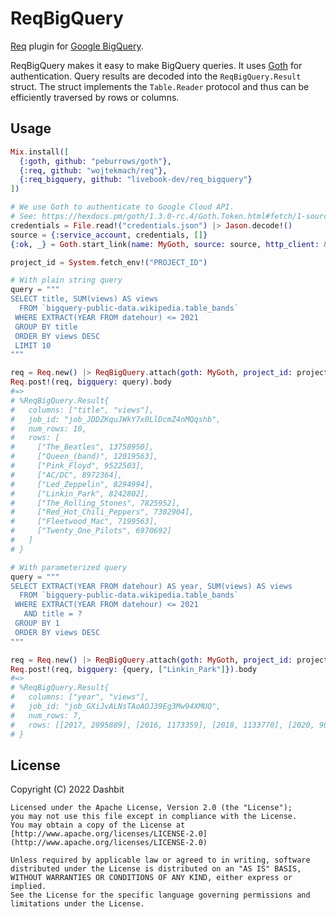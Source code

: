 # ReqBigQuery

[Req](https://github.com/wojtekmach/req) plugin for [Google BigQuery](https://cloud.google.com/bigquery/docs/reference/rest).

ReqBigQuery makes it easy to make BigQuery queries. It uses [Goth](https://github.com/peburrows/goth)
for authentication. Query results are decoded into the `ReqBigQuery.Result` struct.
The struct implements the `Table.Reader` protocol and thus can be efficiently traversed by rows or columns.

## Usage

```elixir
Mix.install([
  {:goth, github: "peburrows/goth"},
  {:req, github: "wojtekmach/req"},
  {:req_bigquery, github: "livebook-dev/req_bigquery"}
])

# We use Goth to authenticate to Google Cloud API.
# See: https://hexdocs.pm/goth/1.3.0-rc.4/Goth.Token.html#fetch/1-source for more information.
credentials = File.read!("credentials.json") |> Jason.decode!()
source = {:service_account, credentials, []}
{:ok, _} = Goth.start_link(name: MyGoth, source: source, http_client: &Req.request/1)

project_id = System.fetch_env!("PROJECT_ID")

# With plain string query
query = """
SELECT title, SUM(views) AS views
  FROM `bigquery-public-data.wikipedia.table_bands`
 WHERE EXTRACT(YEAR FROM datehour) <= 2021
 GROUP BY title
 ORDER BY views DESC
 LIMIT 10
"""

req = Req.new() |> ReqBigQuery.attach(goth: MyGoth, project_id: project_id)
Req.post!(req, bigquery: query).body
#=>
# %ReqBigQuery.Result{
#   columns: ["title", "views"],
#   job_id: "job_JDDZKquJWkY7x0LlDcmZ4nMQqshb",
#   num_rows: 10,
#   rows: [
#     ["The_Beatles", 13758950],
#     ["Queen_(band)", 12019563],
#     ["Pink_Floyd", 9522503],
#     ["AC/DC", 8972364],
#     ["Led_Zeppelin", 8294994],
#     ["Linkin_Park", 8242802],
#     ["The_Rolling_Stones", 7825952],
#     ["Red_Hot_Chili_Peppers", 7302904],
#     ["Fleetwood_Mac", 7199563],
#     ["Twenty_One_Pilots", 6970692]
#   ]
# }

# With parameterized query
query = """
SELECT EXTRACT(YEAR FROM datehour) AS year, SUM(views) AS views
  FROM `bigquery-public-data.wikipedia.table_bands`
 WHERE EXTRACT(YEAR FROM datehour) <= 2021
   AND title = ?
 GROUP BY 1
 ORDER BY views DESC
"""

req = Req.new() |> ReqBigQuery.attach(goth: MyGoth, project_id: project_id)
Req.post!(req, bigquery: {query, ["Linkin_Park"]}).body
#=>
# %ReqBigQuery.Result{
#   columns: ["year", "views"],
#   job_id: "job_GXiJvALNsTAoAOJ39Eg3Mw94XMUQ",
#   num_rows: 7,
#   rows: [[2017, 2895889], [2016, 1173359], [2018, 1133770], [2020, 906538], [2015, 860899], [2019, 790747], [2021, 481600]]
# }
```

## License

Copyright (C) 2022 Dashbit

    Licensed under the Apache License, Version 2.0 (the "License");
    you may not use this file except in compliance with the License.
    You may obtain a copy of the License at [http://www.apache.org/licenses/LICENSE-2.0](http://www.apache.org/licenses/LICENSE-2.0)

    Unless required by applicable law or agreed to in writing, software
    distributed under the License is distributed on an "AS IS" BASIS,
    WITHOUT WARRANTIES OR CONDITIONS OF ANY KIND, either express or implied.
    See the License for the specific language governing permissions and
    limitations under the License.
